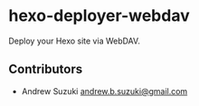 # hexo-deployer-webdav

Deploy your Hexo site via WebDAV.

## Contributors

* Andrew Suzuki <andrew.b.suzuki@gmail.com>
